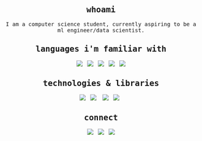 <h2 align="center"><samp>whoami</samp></h2>
<p align="center">
  <samp>I am a computer science student, currently aspiring to be a ml engineer/data scientist.</samp>
</p>

<h2 align="center"><samp>languages i'm familiar with</samp></h2>
<p align="center">
<img src="https://img.shields.io/badge/-Python-3776AB?logo=python&logoColor=white&style=for-the-badge"/>&nbsp;&nbsp;
<img src="https://img.shields.io/badge/-JavaScript-F7DF1E?logo=javascript&logoColor=black&style=for-the-badge"/>&nbsp;&nbsp;
<img src="https://img.shields.io/badge/-HTML-E34F26?logo=html5&logoColor=black&style=for-the-badge"/>&nbsp;&nbsp;
<img src="https://img.shields.io/badge/-CSS-1572B6?logo=css3&logoColor=black&style=for-the-badge"/>&nbsp;&nbsp;
<img src="https://img.shields.io/badge/-Java-007396?logo=java&logoColor=black&style=for-the-badge"/>  
</p>

<h2 align="center"><samp>technologies & libraries</samp></h2>
<p align="center">
<img src="https://img.shields.io/badge/-Git-F05032?logo=git&logoColor=black&style=for-the-badge"/>&nbsp;&nbsp;
<img src="https://img.shields.io/badge/-Numpy-512BD4?logo=numpy&logoColor=white&style=for-the-badge"/>&nbsp;&nbsp;&nbsp;
<img src="https://img.shields.io/badge/-Pandas-lightblue?logo=pandas&logoColor=black&style=for-the-badge"/>&nbsp;&nbsp;
<img src="https://img.shields.io/badge/-SKLearn-F7931E?logo=scikit-learn&logoColor=black&style=for-the-badge"/>&nbsp;&nbsp;
</p>

<h2 align="center"><samp>connect</samp></h2>
<p align="center">
<a target="_blank" href="https://harjotsb6.github.io/Portfolio/"><img src="https://img.shields.io/badge/Portfolio-FAB040?style=for-the-badge&logo=pre-commit&logoColor=black"/></a>&nbsp;&nbsp;
<a target="_blank" href="https://www.linkedin.com/in//harjot-singh-1a68481b8/"><img src="https://img.shields.io/badge/LinkedIn-0077B5?style=for-the-badge&logo=linkedin&logoColor=white"/></a>&nbsp;&nbsp;
<!-- <a target="_blank" href="https://www.kaggle.com/harjotsb6"><img src="https://img.shields.io/badge/Kaggle-20BEFF?style=for-the-badge&logo=kaggle&logoColor=white"/></a> &nbsp;&nbsp;-->
<a target="_blank" href="mailto:harjotsb56@gmail.com"><img src="https://img.shields.io/badge/Gmail-D14836?style=for-the-badge&logo=gmail&logoColor=white"/></a>
</p>

<!--
<summary><b>⚙️GitHub Analytics</b></summary>
<a href="https://github.com/HarjotSB6">
 <img height="150em" src="https://raw.githubusercontent.com/HarjotSB6/github-card-template/master/profile-summary-card-output/github_dark/0-profile-details.svg" alt="HarjotSB6 stats" />
 <img height="155em" src="https://raw.githubusercontent.com/HarjotSB6/github-card-template/master/profile-summary-card-output/github_dark/1-repos-per-language.svg" alt="HarjotSB6 stats" />
 <img height="155em" src="https://raw.githubusercontent.com/HarjotSB6/github-card-template/master/profile-summary-card-output/github_dark/3-stats.svg" alt="HarjotSB6 stats" />
 <img height="155em" src="https://raw.githubusercontent.com/HarjotSB6/github-card-template/master/profile-summary-card-output/github_dark/2-most-commit-language.svg" alt="HarjotSB6 stats" />
 <img height="160em" src="https://raw.githubusercontent.com/HarjotSB6/github-card-template/master/profile-summary-card-output/github_dark/4-productive-time.svg" /><br>
 <img height="240em" src="https://github-readme-stats.vercel.app/api/wakatime?username=HarjotSB6&hide=other,text,csv,batchfile,Git Config&layout=compact&theme=github_dark&border_color=21262D" /><br>  
</a>


<!--
![My GitHub stats](https://github-readme-stats.vercel.app/api?username=HarjotSB6&count_private=true&show_icons=true&theme=dark)
  <br>
![Top Languagess](https://github-readme-stats.vercel.app/api/top-langs/?username=HarjotSB6&layout=compact)
